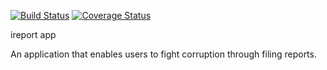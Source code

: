 [![Build Status](https://travis-ci.com/flocka12/IREPORTER-APP.svg?branch=Develope)](https://travis-ci.com/flocka12/IREPORTER-APP)
[![Coverage Status](https://coveralls.io/repos/github/flocka12/IREPORTER-APP/badge.svg?branch=Develope)](https://coveralls.io/github/flocka12/IREPORTER-APP?branch=Develope)

ireport app

An application that enables users to fight corruption through filing reports.


